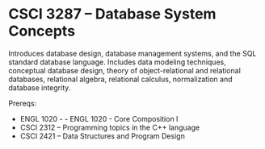 # CSCI 3287 – Database System Concepts

Introduces database design, database management systems, and the SQL standard database language. Includes data modeling techniques, conceptual database design, theory of object-relational and relational databases, relational algebra, relational calculus, normalization and database integrity.

Prereqs: 
- ENGL 1020 - - ENGL 1020 - Core Composition I
- CSCI 2312 – Programming topics in the C++ language
- CSCI 2421 – Data Structures and Program Design
